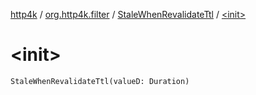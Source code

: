[http4k](../../index.md) / [org.http4k.filter](../index.md) / [StaleWhenRevalidateTtl](index.md) / [&lt;init&gt;](./-init-.md)

# &lt;init&gt;

`StaleWhenRevalidateTtl(valueD: Duration)`